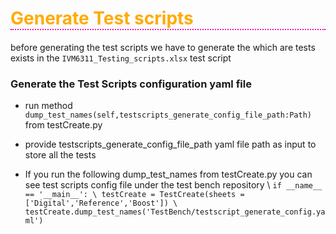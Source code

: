 <h1 style="color:#ffaa00; border-bottom: 2px dotted #ff00aa" >Generate Test scripts </h1>

before generating the test scripts we have to generate the which are tests exists in the ```IVM6311_Testing_scripts.xlsx``` test script 

<h3>Generate the Test Scripts configuration yaml file </h3>

* run method ``` dump_test_names(self,testscripts_generate_config_file_path:Path) ``` from testCreate.py 

* provide testscripts_generate_config_file_path yaml file path as input to store all the tests 
* If you run the following dump_test_names from testCreate.py  you can see test scripts config file under the test bench repository \ ``` if __name__ == '__main__': \
    testCreate = TestCreate(sheets = ['Digital','Reference','Boost']) \
    testCreate.dump_test_names('TestBench/testscript_generate_config.yaml') ``` 